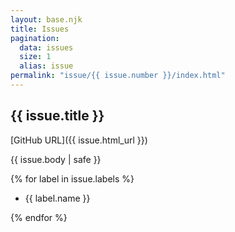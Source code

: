 ```yaml
---
layout: base.njk
title: Issues
pagination:
  data: issues
  size: 1
  alias: issue
permalink: "issue/{{ issue.number }}/index.html"
---
```


## {{ issue.title }}

[GitHub URL]({{ issue.html_url }})

{{ issue.body | safe }}

{% for label in issue.labels %}

- {{ label.name }}

{% endfor %}
